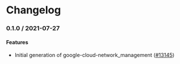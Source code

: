 # Changelog

### 0.1.0 / 2021-07-27

#### Features

* Initial generation of google-cloud-network_management ([#13145](https://www.github.com/googleapis/google-cloud-ruby/issues/13145))
